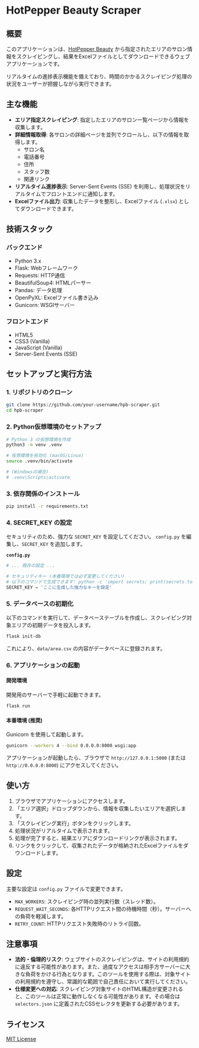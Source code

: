 # HotPepper Beauty Scraper

## 概要

このアプリケーションは、[HotPepper Beauty](https://beauty.hotpepper.jp/) から指定されたエリアのサロン情報をスクレイピングし、結果をExcelファイルとしてダウンロードできるウェブアプリケーションです。

リアルタイムの進捗表示機能を備えており、時間のかかるスクレイピング処理の状況をユーザーが把握しながら実行できます。

## 主な機能

- **エリア指定スクレイピング**: 指定したエリアのサロン一覧ページから情報を収集します。
- **詳細情報取得**: 各サロンの詳細ページを並列でクロールし、以下の情報を取得します。
    - サロン名
    - 電話番号
    - 住所
    - スタッフ数
    - 関連リンク
- **リアルタイム進捗表示**: Server-Sent Events (SSE) を利用し、処理状況をリアルタイムでフロントエンドに通知します。
- **Excelファイル出力**: 収集したデータを整形し、Excelファイル (`.xlsx`) としてダウンロードできます。

## 技術スタック

### バックエンド
- Python 3.x
- Flask: Webフレームワーク
- Requests: HTTP通信
- BeautifulSoup4: HTMLパーサー
- Pandas: データ処理
- OpenPyXL: Excelファイル書き込み
- Gunicorn: WSGIサーバー

### フロントエンド
- HTML5
- CSS3 (Vanilla)
- JavaScript (Vanilla)
- Server-Sent Events (SSE)

## セットアップと実行方法

### 1. リポジトリのクローン

```bash
git clone https://github.com/your-username/hpb-scraper.git
cd hpb-scraper
```

### 2. Python仮想環境のセットアップ

```bash
# Python 3 の仮想環境を作成
python3 -m venv .venv

# 仮想環境を有効化 (macOS/Linux)
source .venv/bin/activate

# (Windowsの場合)
# .venv\Scripts\activate
```

### 3. 依存関係のインストール

```bash
pip install -r requirements.txt
```

### 4. SECRET_KEY の設定

セキュリティのため、強力な `SECRET_KEY` を設定してください。
`config.py` を編集し、`SECRET_KEY` を追加します。

**`config.py`**
```python
# ... 既存の設定 ...

# セキュリティキー (本番環境では必ず変更してください)
# 以下のコマンドで生成できます: python -c 'import secrets; print(secrets.token_hex())'
SECRET_KEY = 'ここに生成した強力なキーを設定'
```

### 5. データベースの初期化

以下のコマンドを実行して、データベーステーブルを作成し、スクレイピング対象エリアの初期データを投入します。

```bash
flask init-db
```
これにより、`data/area.csv` の内容がデータベースに登録されます。

### 6. アプリケーションの起動

#### 開発環境

開発用のサーバーで手軽に起動できます。

```bash
flask run
```

#### 本番環境 (推奨)

Gunicorn を使用して起動します。

```bash
gunicorn --workers 4 --bind 0.0.0.0:8000 wsgi:app
```

アプリケーションが起動したら、ブラウザで `http://127.0.0.1:5000` (または `http://0.0.0.0:8000`) にアクセスしてください。

## 使い方

1.  ブラウザでアプリケーションにアクセスします。
2.  「エリア選択」ドロップダウンから、情報を収集したいエリアを選択します。
3.  「スクレイピング実行」ボタンをクリックします。
4.  処理状況がリアルタイムで表示されます。
5.  処理が完了すると、結果エリアにダウンロードリンクが表示されます。
6.  リンクをクリックして、収集されたデータが格納されたExcelファイルをダウンロードします。

## 設定

主要な設定は `config.py` ファイルで変更できます。

- `MAX_WORKERS`: スクレイピング時の並列実行数（スレッド数）。
- `REQUEST_WAIT_SECONDS`: 各HTTPリクエスト間の待機時間（秒）。サーバーへの負荷を軽減します。
- `RETRY_COUNT`: HTTPリクエスト失敗時のリトライ回数。

## 注意事項

- **法的・倫理的リスク**: ウェブサイトのスクレイピングは、サイトの利用規約に違反する可能性があります。また、過度なアクセスは相手方サーバーに大きな負荷をかける行為となります。このツールを使用する際は、対象サイトの利用規約を遵守し、常識的な範囲で自己責任において実行してください。
- **仕様変更への対応**: スクレイピング対象サイトのHTML構造が変更されると、このツールは正常に動作しなくなる可能性があります。その場合は `selectors.json` に定義されたCSSセレクタを更新する必要があります。

## ライセンス

[MIT License](LICENSE) 
